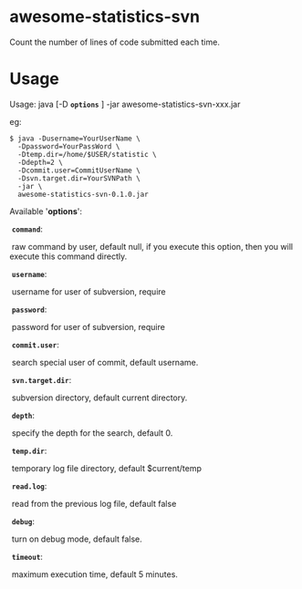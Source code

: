 # awesome-statistics-svn
Count the number of lines of code submitted each time.

# Usage
Usage:
    java [-D **`options`** ] -jar awesome-statistics-svn-xxx.jar

eg:

```shell
$ java -Dusername=YourUserName \
  -Dpassword=YourPassWord \
  -Dtemp.dir=/home/$USER/statistic \
  -Ddepth=2 \
  -Dcommit.user=CommitUserName \
  -Dsvn.target.dir=YourSVNPath \
  -jar \
  awesome-statistics-svn-0.1.0.jar
```

Available '**options**':

​    **`command`**:

​        raw command by user, default null, if you execute this option, then you will execute this command directly.

​    **`username`**:

​        username for user of subversion, require

​    **`password`**:

​        password for user of subversion, require

​    **`commit.user`**:

​        search special user of commit, default username.

​    **`svn.target.dir`**:

​        subversion directory, default current directory.

​    **`depth`**:

​        specify the depth for the search, default 0.

​    **`temp.dir`**:

​        temporary log file directory, default $current/temp

​    **`read.log`**:

​        read from the previous log file, default false

​    **`debug`**:

​        turn on debug mode, default false.

​    **`timeout`**:

​		maximum execution time, default 5 minutes.

